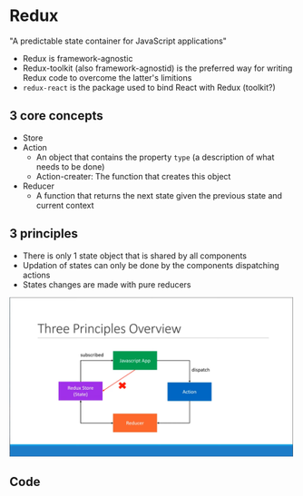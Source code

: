 # Redux

"A predictable state container for JavaScript applications"
-   Redux is framework-agnostic
-   Redux-toolkit (also framework-agnostid) is the preferred way for writing
    Redux code to overcome the latter's limitions
-   `redux-react` is the package used to bind React with Redux (toolkit?)

## 3 core concepts
-   Store
-   Action
    -   An object that contains the property `type` (a description of what needs
        to be done)
    -   Action-creater: The function that creates this object
-   Reducer
    -   A function that returns the next state given the previous state and
        current context

## 3 principles
-   There is only 1 state object that is shared by all components
-   Updation of states can only be done by the components dispatching actions
-   States changes are made with pure reducers

<img src="./images/redux_3_principles.png" width="500px">

## Code
